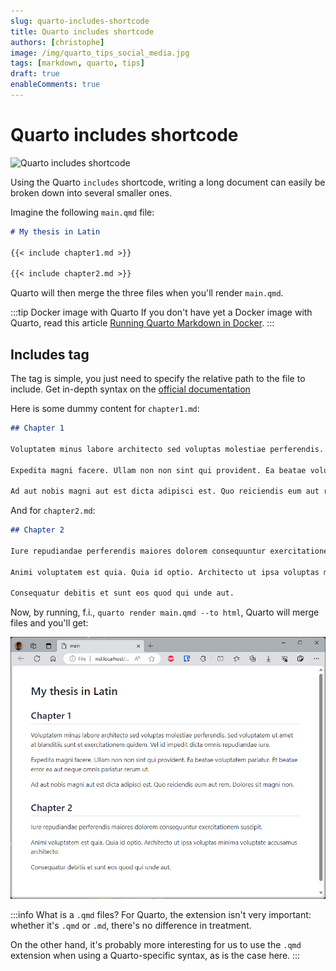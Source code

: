 ```yaml
---
slug: quarto-includes-shortcode
title: Quarto includes shortcode
authors: [christophe]
image: /img/quarto_tips_social_media.jpg
tags: [markdown, quarto, tips]
draft: true
enableComments: true
---
```

# Quarto includes shortcode

![Quarto includes shortcode](/img/quarto_tips_banner.jpg)

Using the Quarto `includes` shortcode, writing a long document can easily be broken down into several smaller ones.

Imagine the following `main.qmd` file:

```markdown
# My thesis in Latin

{{< include chapter1.md >}}

{{< include chapter2.md >}}
```

Quarto will then merge the three files when you'll render `main.qmd`.

<!-- truncate -->

:::tip Docker image with Quarto
If you don't have yet a Docker image with Quarto, read this article [Running Quarto Markdown in Docker](docker-quarto).
:::

## Includes tag

The tag is simple, you just need to specify the relative path to the file to include. Get in-depth syntax on the [official documentation](https://quarto.org/docs/authoring/includes.html)

Here is some dummy content for `chapter1.md`:

```markdown
## Chapter 1

Voluptatem minus labore architecto sed voluptas molestiae perferendis. Sed voluptatem ut amet at blanditiis sunt et exercitationem quidem. Vel id impedit dicta omnis repudiandae iure.
 
Expedita magni facere. Ullam non non sint qui provident. Ea beatae voluptatem pariatur. Et beatae error ea aut neque omnis pariatur rerum ut.
 
Ad aut nobis magni aut est dicta adipisci est. Quo reiciendis eum aut rem. Dolores sit magni non.
```

And for `chapter2.md`:

```markdown
## Chapter 2

Iure repudiandae perferendis maiores dolorem consequuntur exercitationem suscipit. 

Animi voluptatem est quia. Quia id optio. Architecto ut ipsa voluptas minima voluptate accusamus architecto. 

Consequatur debitis et sunt eos quod qui unde aut.
```

Now, by running, f.i., `quarto render main.qmd --to html`, Quarto will merge files and you'll get:

![Quarto includes](./images/includes.png)

:::info What is a `.qmd` files?
For Quarto, the extension isn't very important: whether it's `.qmd` or `.md`, there's no difference in treatment.

On the other hand, it's probably more interesting for us to use the `.qmd` extension when using a Quarto-specific syntax, as is the case here.
:::
